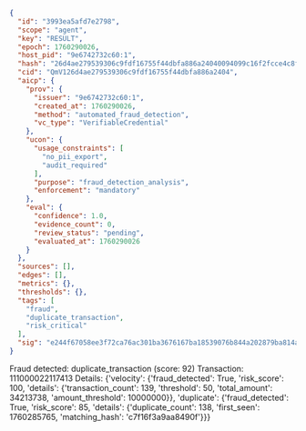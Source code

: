 ```json
{
  "id": "3993ea5afd7e2798",
  "scope": "agent",
  "key": "RESULT",
  "epoch": 1760290026,
  "host_pid": "9e6742732c60:1",
  "hash": "26d4ae279539306c9fdf16755f44dbfa886a24040094099c16f2fcce4c8fcf85",
  "cid": "QmV126d4ae279539306c9fdf16755f44dbfa886a2404",
  "aicp": {
    "prov": {
      "issuer": "9e6742732c60:1",
      "created_at": 1760290026,
      "method": "automated_fraud_detection",
      "vc_type": "VerifiableCredential"
    },
    "ucon": {
      "usage_constraints": [
        "no_pii_export",
        "audit_required"
      ],
      "purpose": "fraud_detection_analysis",
      "enforcement": "mandatory"
    },
    "eval": {
      "confidence": 1.0,
      "evidence_count": 0,
      "review_status": "pending",
      "evaluated_at": 1760290026
    }
  },
  "sources": [],
  "edges": [],
  "metrics": {},
  "thresholds": {},
  "tags": [
    "fraud",
    "duplicate_transaction",
    "risk_critical"
  ],
  "sig": "e244f67058ee3f72ca76ac301ba3676167ba18539076b844a202879ba814ae55"
}
```

Fraud detected: duplicate_transaction (score: 92)
Transaction: 111000022117413
Details: {'velocity': {'fraud_detected': True, 'risk_score': 100, 'details': {'transaction_count': 139, 'threshold': 50, 'total_amount': 34213738, 'amount_threshold': 10000000}}, 'duplicate': {'fraud_detected': True, 'risk_score': 85, 'details': {'duplicate_count': 138, 'first_seen': 1760285765, 'matching_hash': 'c7f16f3a9aa8490f'}}}